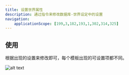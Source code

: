 ```yaml
---
title: 设置世界属性
description: 通过指令来修改数据库-世界设定中的设置
navigation:
    applicationScope: [199,3,182,193,1,302,314,325]
---
```


## 使用

根据出现的设置来修改即可，每个模板出现的可设置项都不同。

![alt text](https://cdn.gcw.wiki.wiki/gcw/image/zh_hans/commands/system/setworldattributes/image.png)
